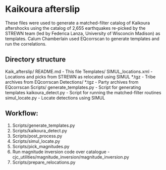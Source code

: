 # Kaikoura afterslip

These files were used to generate a matched-filter catalog of Kaikoura aftershocks
using the catalog of 2,655 earthquakes re-picked by the STREWN team (led by
Federica Lanza, University of Wisconcin Madison) as templates. Calum Chamberlain
used EQcorrscan to generate templates and run the correlations.

## Directory structure

Kaik_afterslip/
    README.md - This file
    Templates/
        SIMUL_locations.xml - Locations and picks from STREWN as relocated using SIMUL
        *.tgz - Tribe archives from EQcorrscan
    Detections/
        *.tgz - Party archives from EQcorrscan
    Scripts/
        generate_templates.py - Script for generating templates
        kaikoura_detect.py - Script for running the matched-filter routines
        simul_locate.py - Locate detections using SIMUL

## Workflow:

1. Scripts/generate_templates.py
2. Scripts/kaikoura_detect.py
3. Scripts/post_process.py
4. Scripts/simul_locate.py
5. Scripts/pick_magnitudes.py
6. Run magnitude inversion code over catalogue - cjc_utilities/magnitude_inversion/magnitude_inversion.py
7. Scripts/prepare_relocations.py

